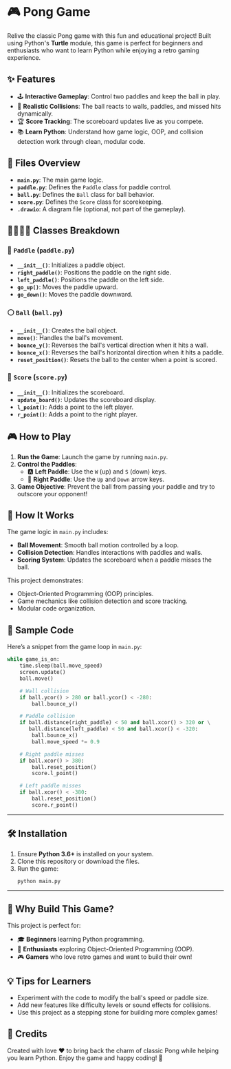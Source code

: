 # 🎮 Pong Game  

Relive the classic Pong game with this fun and educational project! Built using Python's **Turtle** module, this game is perfect for beginners and enthusiasts who want to learn Python while enjoying a retro gaming experience.  


## ✨ Features  

- 🕹️ **Interactive Gameplay**: Control two paddles and keep the ball in play.  
- 🎯 **Realistic Collisions**: The ball reacts to walls, paddles, and missed hits dynamically.  
- 🏆 **Score Tracking**: The scoreboard updates live as you compete.  
- 📚 **Learn Python**: Understand how game logic, OOP, and collision detection work through clean, modular code.  


## 📂 Files Overview  

- **`main.py`**: The main game logic.  
- **`paddle.py`**: Defines the `Paddle` class for paddle control.  
- **`ball.py`**: Defines the `Ball` class for ball behavior.  
- **`score.py`**: Defines the `Score` class for scorekeeping.  
- **`.drawio`**: A diagram file (optional, not part of the gameplay).  


## 👩‍💻👨‍💻 Classes Breakdown  

### 🏓 `Paddle` (`paddle.py`)  

- **`__init__()`**: Initializes a paddle object.  
- **`right_paddle()`**: Positions the paddle on the right side.  
- **`left_paddle()`**: Positions the paddle on the left side.  
- **`go_up()`**: Moves the paddle upward.  
- **`go_down()`**: Moves the paddle downward.  

### ⚪ `Ball` (`ball.py`)  

- **`__init__()`**: Creates the ball object.  
- **`move()`**: Handles the ball's movement.  
- **`bounce_y()`**: Reverses the ball's vertical direction when it hits a wall.  
- **`bounce_x()`**: Reverses the ball's horizontal direction when it hits a paddle.  
- **`reset_position()`**: Resets the ball to the center when a point is scored.  

### 📝 `Score` (`score.py`)  

- **`__init__()`**: Initializes the scoreboard.  
- **`update_board()`**: Updates the scoreboard display.  
- **`l_point()`**: Adds a point to the left player.  
- **`r_point()`**: Adds a point to the right player.  


## 🎮 How to Play  

1. **Run the Game**: Launch the game by running `main.py`.  
2. **Control the Paddles**:  
   - 🅰️ **Left Paddle**: Use the `W` (up) and `S` (down) keys.  
   - 🔼 **Right Paddle**: Use the `Up` and `Down` arrow keys.  
3. **Game Objective**: Prevent the ball from passing your paddle and try to outscore your opponent!  


## 🧠 How It Works  

The game logic in `main.py` includes:  
- **Ball Movement**: Smooth ball motion controlled by a loop.  
- **Collision Detection**: Handles interactions with paddles and walls.  
- **Scoring System**: Updates the scoreboard when a paddle misses the ball.  

This project demonstrates:  
- Object-Oriented Programming (OOP) principles.  
- Game mechanics like collision detection and score tracking.  
- Modular code organization.  

## 📖 Sample Code  

Here’s a snippet from the game loop in `main.py`:  

```python  
while game_is_on:
    time.sleep(ball.move_speed)
    screen.update()
    ball.move()

    # Wall collision
    if ball.ycor() > 280 or ball.ycor() < -280:
        ball.bounce_y()

    # Paddle collision
    if ball.distance(right_paddle) < 50 and ball.xcor() > 320 or \
       ball.distance(left_paddle) < 50 and ball.xcor() < -320:
        ball.bounce_x()
        ball.move_speed *= 0.9

    # Right paddle misses
    if ball.xcor() > 380:
        ball.reset_position()
        score.l_point()

    # Left paddle misses
    if ball.xcor() < -380:
        ball.reset_position()
        score.r_point()
```  

---

## 🛠️ Installation  

1. Ensure **Python 3.6+** is installed on your system.  
2. Clone this repository or download the files.  
3. Run the game:  
   ```bash  
   python main.py  
   ```  

---

## 🌟 Why Build This Game?  

This project is perfect for:  
- 🎓 **Beginners** learning Python programming.  
- 🧠 **Enthusiasts** exploring Object-Oriented Programming (OOP).  
- 🎮 **Gamers** who love retro games and want to build their own!  


## 💡 Tips for Learners  

- Experiment with the code to modify the ball's speed or paddle size.  
- Add new features like difficulty levels or sound effects for collisions.  
- Use this project as a stepping stone for building more complex games!  


## 🎉 Credits  

Created with love ❤️ to bring back the charm of classic Pong while helping you learn Python. Enjoy the game and happy coding! 🚀  
